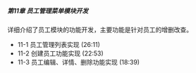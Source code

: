 ##### 第11章 员工管理菜单模块开发

详细介绍了员工模块的功能开发，主要功能是针对员工的增删改查。

-  11-1 员工管理列表实现 (26:11)
-  11-2 创建员工功能实现 (22:53)
-  11-3 员工编辑、详情、删除功能实现 (18:39)

